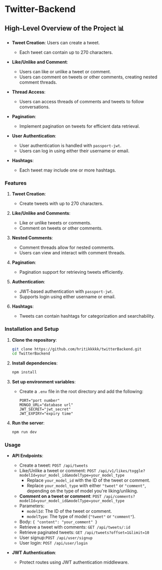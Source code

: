 
# Twitter-Backend

## High-Level Overview of the Project 📊

- **Tweet Creation**: Users can create a tweet.
  - Each tweet can contain up to 270 characters.
  
- **Like/Unlike and Comment**: 
  - Users can like or unlike a tweet or comment.
  - Users can comment on tweets or other comments, creating nested comment threads.

- **Thread Access**: 
  - Users can access threads of comments and tweets to follow conversations.

- **Pagination**: 
  - Implement pagination on tweets for efficient data retrieval.

- **User Authentication**:
  - User authentication is handled with `passport-jwt`.
  - Users can log in using either their username or email.

- **Hashtags**: 
  - Each tweet may include one or more hashtags.

### Features

1. **Tweet Creation**: 
   - Create tweets with up to 270 characters.
  
2. **Like/Unlike and Comments**:
   - Like or unlike tweets or comments.
   - Comment on tweets or other comments.

3. **Nested Comments**:
   - Comment threads allow for nested comments.
   - Users can view and interact with comment threads.

4. **Pagination**:
   - Pagination support for retrieving tweets efficiently.

5. **Authentication**:
   - JWT-based authentication with `passport-jwt`.
   - Supports login using either username or email.

6. **Hashtags**:
   - Tweets can contain hashtags for categorization and searchability.

### Installation and Setup

1. **Clone the repository**:
   ```sh
   git clone https://github.com/hritikkkkk/twitterBackend.git
   cd TwitterBackend
   ```

2. **Install dependencies**:
   ```sh
   npm install
   ```

3. **Set up environment variables**:
   - Create a `.env` file in the root directory and add the following:
     ```env
     PORT="port number"
     MONGO_URL="database url"
     JWT_SECRET="jwt_secret"
     JWT_EXPIRY="expiry time"
     ```

4. **Run the server**:
   ```sh
   npm run dev
   ```

### Usage

- **API Endpoints**:
  - Create a tweet: `POST /api/tweets`
  - Like/Unlike a tweet or comment: `POST /api/v1/likes/toggle?modelId=your_model_id&modelType=your_model_type`
    - Replace `your_model_id` with the ID of the tweet or comment.
    - Replace `your_model_type` with either `"tweet"` or `"comment"`, depending on the type of model you're liking/unliking.
  - **Comment on a tweet or comment**: `POST /api/comments?modelId=your_model_id&modelType=your_model_type`
  - Parameters:
    - `modelId`: The ID of the tweet or comment.
    - `modelType`: The type of model (`"tweet"` or `"comment"`).
  - Body: `{ "content": "your_comment" }`
  - Retrieve a tweet with comments: `GET /api/tweets/:id`
  - Retrieve paginated tweets: `GET /api/tweets?offset=1&limit=10`
  - User signup:`POST /api/user/signup`
  - User login: `POST /api/user/login`

- **JWT Authentication**:
  - Protect routes using JWT authentication middleware.






